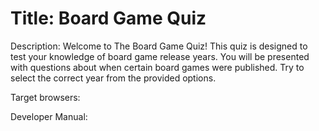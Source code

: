 # Title: Board Game Quiz
Description: 
Welcome to The Board Game Quiz! This quiz is designed to test your knowledge of board game release years. You will be presented with questions about when certain board games were published. Try to select the correct year from the provided options.

Target browsers:





Developer Manual: 
